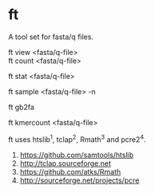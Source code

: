 ft
==

A tool set for fasta/q files.

ft view <fasta/q-file> <br>
ft count <fasta/q-file>

ft stat <fasta/q-file>

ft sample <fasta/q-file> -n <count>

ft gb2fa <genbank-file>

ft kmercount <fasta/q-file>  

ft uses htslib<sup>1</sup>, tclap<sup>2</sup>, Rmath<sup>3</sup> and pcre2<sup>4</sup>.


1. https://github.com/samtools/htslib
2. http://tclap.sourceforge.net
3. https://github.com/atks/Rmath
4. http://sourceforge.net/projects/pcre


